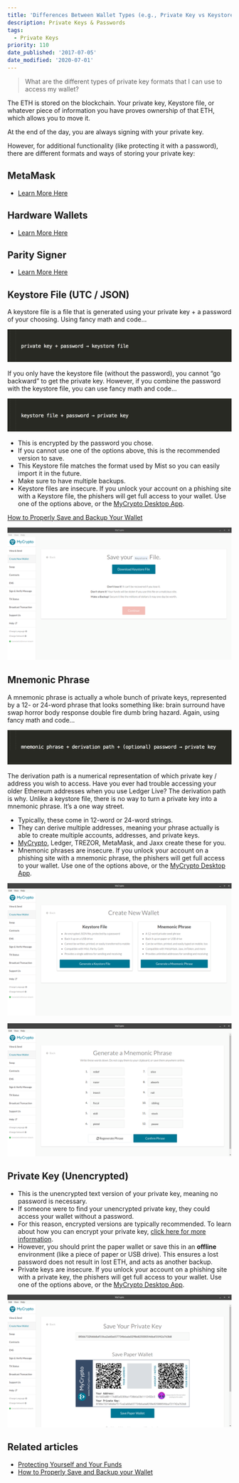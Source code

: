 ```yaml
---
title: 'Differences Between Wallet Types (e.g., Private Key vs Keystore)'
description: Private Keys & Passwords
tags:
  - Private Keys
priority: 110
date_published: '2017-07-05'
date_modified: '2020-07-01'
---
```


> What are the different types of private key formats that I can use to access my wallet?

The ETH is stored on the blockchain. Your private key, Keystore file, or whatever piece of information you have proves ownership of that ETH, which allows you to move it.

At the end of the day, you are always signing with your private key.

However, for additional functionality (like protecting it with a password), there are different formats and ways of storing your private key:

## MetaMask

* [Learn More Here](/how-to/migrating/moving-from-mycrypto-to-metamask)

## Hardware Wallets

* [Learn More Here](/staying-safe/hardware-wallet-recommendations)

## Parity Signer

* [Learn More Here](/how-to/accessing-wallet/how-to-use-the-parity-signer-with-mycrypto)

## Keystore File (UTC / JSON)

A keystore file is a file that is generated using your private key + a password of your choosing. Using fancy math and code…

![Keystore file graphic](../../assets/general-knowledge/ethereum-blockchain/differences-between-wallet-types/keystore-file-graphic.png)

If you only have the keystore file (without the password), you cannot “go backward” to get the private key. However, if you combine the password with the keystore file, you can use fancy math and code…

![Private key graphic](../../assets/general-knowledge/ethereum-blockchain/differences-between-wallet-types/private-key-graphic.png)

* This is encrypted by the password you chose.
* If you cannot use one of the options above, this is the recommended version to save.
* This Keystore file matches the format used by Mist so you can easily import it in the future.
* Make sure to have multiple backups.
* Keystore files are insecure. If you unlock your account on a phishing site with a Keystore file, the phishers will get full access to your wallet. Use one of the options above, or the [MyCrypto Desktop App](https://download.mycrypto.com/).

[How to Properly Save and Backup Your Wallet](/how-to/backup-restore/how-to-save-back-up-your-wallet)

![Keystore file unlock](../../assets/general-knowledge/ethereum-blockchain/differences-between-wallet-types/keystore-file-unlock.png)

## Mnemonic Phrase

A mnemonic phrase is actually a whole bunch of private keys, represented by a 12- or 24-word phrase that looks something like: brain surround have swap horror body response double fire dumb bring hazard. Again, using fancy math and code…

![Mnemonic phrase graphic](../../assets/general-knowledge/ethereum-blockchain/differences-between-wallet-types/mnemonic-phrase-graphic.png)

The derivation path is a numerical representation of which private key / address you wish to access. Have you ever had trouble accessing your older Ethereum addresses when you use Ledger Live? The derivation path is why. Unlike a keystore file, there is no way to turn a private key into a mnemonic phrase. It’s a one way street.

* Typically, these come in 12-word or 24-word strings.
* They can derive multiple addresses, meaning your phrase actually is able to create multiple accounts, addresses, and private keys.
* [MyCrypto](https://download.mycrypto.com), Ledger, TREZOR, MetaMask, and Jaxx create these for you.
* Mnemonic phrases are insecure. If you unlock your account on a phishing site with a mnemonic phrase, the phishers will get full access to your wallet. Use one of the options above, or the [MyCrypto Desktop App](https://download.mycrypto.com/).

![Create new wallet](../../assets/general-knowledge/ethereum-blockchain/differences-between-wallet-types/create-new-wallet.png)

![Generate mnemonic phrase](../../assets/general-knowledge/ethereum-blockchain/differences-between-wallet-types/generate-mnemonic-phrase.png)

## Private Key (Unencrypted)

* This is the unencrypted text version of your private key, meaning no password is necessary.
* If someone were to find your unencrypted private key, they could access your wallet without a password.
* For this reason, encrypted versions are typically recommended. To learn about how you can encrypt your private key, [click here for more information](/how-to/migrating/how-to-change-your-wallet-password-unencrypted-to-encrypted).
* However, you should print the paper wallet or save this in an **offline** environment (like a piece of paper or USB drive). This ensures a lost password does not result in lost ETH, and acts as another backup.
* Private keys are insecure. If you unlock your account on a phishing site with a private key, the phishers will get full access to your wallet. Use one of the options above, or the [MyCrypto Desktop App](https://download.mycrypto.com/).

![Save private key](../../assets/general-knowledge/ethereum-blockchain/differences-between-wallet-types/save-private-key.png)

## Related articles

* [Protecting Yourself and Your Funds](/staying-safe/protecting-yourself-and-your-funds)
* [How to Properly Save and Backup your Wallet](/how-to/backup-restore/how-to-save-back-up-your-wallet)
